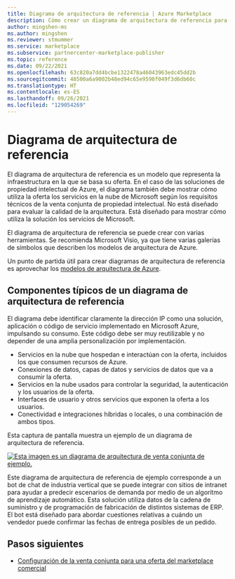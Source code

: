 ```yaml
---
title: Diagrama de arquitectura de referencia | Azure Marketplace
description: Cómo crear un diagrama de arquitectura de referencia para una oferta en el marketplace comercial de Microsoft.
author: mingshen-ms
ms.author: mingshen
ms.reviewer: stmummer
ms.service: marketplace
ms.subservice: partnercenter-marketplace-publisher
ms.topic: reference
ms.date: 09/22/2021
ms.openlocfilehash: 63c820a7dd4bcbe1322478a46043963edc45dd2b
ms.sourcegitcommit: 48500a6a9002b48ed94c65e9598f049f3d6db60c
ms.translationtype: HT
ms.contentlocale: es-ES
ms.lasthandoff: 09/26/2021
ms.locfileid: "129054269"
---
```

# <a name="reference-architecture-diagram"></a>Diagrama de arquitectura de referencia

El diagrama de arquitectura de referencia es un modelo que representa la infraestructura en la que se basa su oferta. En el caso de las soluciones de propiedad intelectual de Azure, el diagrama también debe mostrar cómo utiliza la oferta los servicios en la nube de Microsoft según los requisitos técnicos de la venta conjunta de propiedad intelectual. No está diseñado para evaluar la calidad de la arquitectura. Está diseñado para mostrar cómo utiliza la solución los servicios de Microsoft.

El diagrama de arquitectura de referencia se puede crear con varias herramientas. Se recomienda Microsoft Visio, ya que tiene varias galerías de símbolos que describen los modelos de arquitectura de Azure.

Un punto de partida útil para crear diagramas de arquitectura de referencia es aprovechar los [modelos de arquitectura de Azure](/azure/architecture/browse/).

## <a name="typical-components-of-a-reference-architecture-diagram"></a>Componentes típicos de un diagrama de arquitectura de referencia

El diagrama debe identificar claramente la dirección IP como una solución, aplicación o código de servicio implementado en Microsoft Azure, impulsando su consumo. Este código debe ser muy reutilizable y no depender de una amplia personalización por implementación.

- Servicios en la nube que hospedan e interactúan con la oferta, incluidos los que consumen recursos de Azure.
- Conexiones de datos, capas de datos y servicios de datos que va a consumir la oferta.
- Servicios en la nube usados para controlar la seguridad, la autenticación y los usuarios de la oferta.
- Interfaces de usuario y otros servicios que exponen la oferta a los usuarios.
- Conectividad e integraciones híbridas o locales, o una combinación de ambos tipos.

Esta captura de pantalla muestra un ejemplo de un diagrama de arquitectura de referencia.

[![Esta imagen es un diagrama de arquitectura de venta conjunta de ejemplo.](./media/co-sell/co-sell-arch-diagram.png)](./media/co-sell/co-sell-arch-diagram.png#lightbox)

Este diagrama de arquitectura de referencia de ejemplo corresponde a un bot de chat de industria vertical que se puede integrar con sitios de intranet para ayudar a predecir escenarios de demanda por medio de un algoritmo de aprendizaje automático. Esta solución utiliza datos de la cadena de suministro y de programación de fabricación de distintos sistemas de ERP. El bot está diseñado para abordar cuestiones relativas a cuándo un vendedor puede confirmar las fechas de entrega posibles de un pedido.

## <a name="next-steps"></a>Pasos siguientes

- [Configuración de la venta conjunta para una oferta del marketplace comercial](./co-sell-configure.md)

